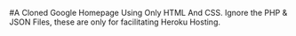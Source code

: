 #A Cloned Google Homepage Using Only HTML And CSS.
Ignore the PHP & JSON Files, these are only for facilitating Heroku Hosting.
